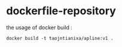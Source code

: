 # dockerfile-repository

the usage of docker build :  

```
docker build -t taojntianixa/apline:v1 . 
```